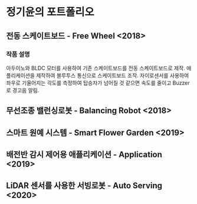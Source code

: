 # 정기윤의 포트폴리오
## 전동 스케이트보드 - Free Wheel <2018>
### 작품 설명
아두이노와 BLDC 모터를 사용하여 기존 스케이트보드를 전동 스케이트보드로 제작.
애플리케이션을 제작하여 블루투스 통신으로 스케이트보드 조작.
자이로센서를 사용하여 좌우로 기울어지는 각도를 측정하여 탑승자가 넘어질 것 같으면 속도를 줄이고 Buzzer로 경고음 알림.

## 무선조종 밸런싱로봇 - Balancing Robot <2018>

## 스마트 원예 시스템 - Smart Flower Garden <2019>

## 배전반 감시 제어용 애플리케이션 - Application <2019>

## LiDAR 센서를 사용한 서빙로봇 - Auto Serving <2020>

